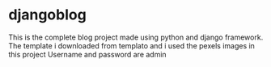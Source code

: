 # djangoblog
This is the complete blog project made using python and django framework. The template i downloaded from templato and i used the pexels images in this project
Username and password are admin
